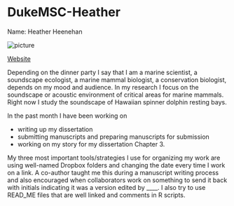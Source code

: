 # DukeMSC-Heather

Name: Heather Heenehan

![picture](http://sites.duke.edu/heatherheenehan/files/2014/03/PicMonkey-Collage.jpg)

[Website](http://sites.duke.edu/heatherheenehan/)

Depending on the dinner party I say that I am a marine scientist, a soundscape ecologist, a marine mammal biologist, a conservation biologist, depends on my mood and audience. In my research I focus on the soundscape or acoustic environment of critical areas for marine mammals. Right now I study the soundscape of Hawaiian spinner dolphin resting bays.

In the past month I have been working on 
* writing up my dissertation
* submitting manuscripts and preparing manuscripts for submission
* working on my story for my dissertation Chapter 3.

My three most important tools/strategies I use for organizing my work are using well-named Dropbox folders and changing the date every time I work on a link. A co-author taught me this during a manuscript writing process and also encouraged when collaborators work on something to send it back with initials indicating it was a version edited by ____. I also try to use READ_ME files that are well linked and comments in R scripts.

